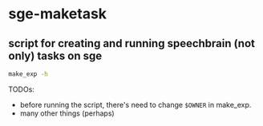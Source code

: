 # sge-maketask
## script for creating and running speechbrain (not only) tasks on sge

```sh
make_exp -h
```


TODOs:
- before running the script, there's need to change `$OWNER` in make_exp. 
- many other things (perhaps)
